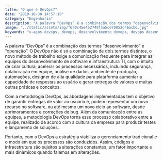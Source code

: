 ```yaml
---
title: "O que é DevOps?"
date: "2019-10-30 14:57:10"
category: "Engenharia"
description: "A palavra “DevOps” é a combinação dos termos “desenvolvimento” e “operação”. O DevOps não é só a combinação de dois termos distintos, o novo método de trabalho exige a comunicação frequente para integrar as equipes do desenvolvimento de software e infraestrutura TI, com o intuito de criar cultura, acelerar os processos necessários, incluindo segurança, colaboração em equipe, análise de dados, ambiente de produção, automações, designer de alta qualidade para plataforma aumentar a capacidade de respostas ao usuário e gerar entregas de valores e muitas outras práticas e conceitos."
image: "../static/assets/img/f6a0c45e462740faa5ce79852d46acb6.jpg"
keywords: "x-apps devops, devops, desenvolvimento devops, devops desenvolvimento de app"
---
```

A palavra “DevOps” é a combinação dos termos “desenvolvimento” e “operação”. O DevOps não é só a combinação de dois termos distintos, o novo método de trabalho exige a comunicação frequente para integrar as equipes do desenvolvimento de software e infraestrutura TI, com o intuito de criar cultura, acelerar os processos necessários, incluindo segurança, colaboração em equipe, análise de dados, ambiente de produção, automações, designer de alta qualidade para plataforma aumentar a capacidade de respostas ao usuário e gerar entregas de valores e muitas outras práticas e conceitos.

Com a metodologia DevOps, as abordagens implementadas tem o objetivo de garantir entregas de valor ao usuário e, podem representar um novo recurso no software, ou até mesmo um novo ciclo ao software, desde aprimoramentos e correções de bug. Além da comunicação entre as equipes, a metodologia DevOps torna esse processo colaborativo entre a equipe, realizado de acordo com a cultura da empresa para produzir testes e lançamento de soluções.

Portanto, com o DevOps a estratégia viabiliza o gerenciamento tradicional e o modo em que os processos são conduzidos. Assim, códigos e infraestrutura são sujeitos a alterações constantes, um fator importante e mais dinâmicos quando falamos em alterações.